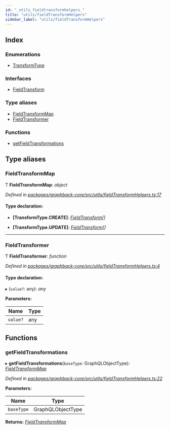```yaml
---
id: "_utils_fieldtransformhelpers_"
title: "utils/fieldTransformHelpers"
sidebar_label: "utils/fieldTransformHelpers"
---
```


## Index

### Enumerations

* [TransformType](../enums/_utils_fieldtransformhelpers_.transformtype.md)

### Interfaces

* [FieldTransform](../interfaces/_utils_fieldtransformhelpers_.fieldtransform.md)

### Type aliases

* [FieldTransformMap](_utils_fieldtransformhelpers_.md#fieldtransformmap)
* [FieldTransformer](_utils_fieldtransformhelpers_.md#fieldtransformer)

### Functions

* [getFieldTransformations](_utils_fieldtransformhelpers_.md#getfieldtransformations)

## Type aliases

###  FieldTransformMap

Ƭ **FieldTransformMap**: *object*

*Defined in [packages/graphback-core/src/utils/fieldTransformHelpers.ts:17](https://github.com/aerogear/graphback/blob/b39280e7/packages/graphback-core/src/utils/fieldTransformHelpers.ts#L17)*

#### Type declaration:

* **[TransformType.CREATE]**: *[FieldTransform](../interfaces/_utils_fieldtransformhelpers_.fieldtransform.md)[]*

* **[TransformType.UPDATE]**: *[FieldTransform](../interfaces/_utils_fieldtransformhelpers_.fieldtransform.md)[]*

___

###  FieldTransformer

Ƭ **FieldTransformer**: *function*

*Defined in [packages/graphback-core/src/utils/fieldTransformHelpers.ts:4](https://github.com/aerogear/graphback/blob/b39280e7/packages/graphback-core/src/utils/fieldTransformHelpers.ts#L4)*

#### Type declaration:

▸ (`value?`: any): *any*

**Parameters:**

Name | Type |
------ | ------ |
`value?` | any |

## Functions

###  getFieldTransformations

▸ **getFieldTransformations**(`baseType`: GraphQLObjectType): *[FieldTransformMap](_utils_fieldtransformhelpers_.md#fieldtransformmap)*

*Defined in [packages/graphback-core/src/utils/fieldTransformHelpers.ts:22](https://github.com/aerogear/graphback/blob/b39280e7/packages/graphback-core/src/utils/fieldTransformHelpers.ts#L22)*

**Parameters:**

Name | Type |
------ | ------ |
`baseType` | GraphQLObjectType |

**Returns:** *[FieldTransformMap](_utils_fieldtransformhelpers_.md#fieldtransformmap)*
